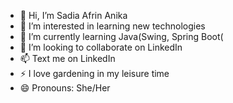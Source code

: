 - 👋 Hi, I’m Sadia Afrin Anika
- 👀 I’m interested in learning new technologies
- 🌱 I’m currently learning Java(Swing, Spring Boot(
- 💞️ I’m looking to collaborate on LinkedIn
- 📫 Text me on LinkedIn
- ⚡ I love gardening in my leisure time
- 😄 Pronouns: She/Her


<!---
anikasadiaOPT/anikasadiaOPT is a ✨ special ✨ repository because its `README.md` (this file) appears on your GitHub profile.
You can click the Preview link to take a look at your changes.
--->
